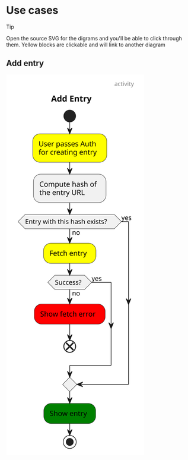 # Use cases

> [!TIP]
>
> Open the source SVG for the digrams and you'll be able to click through them.
> Yellow blocks are clickable and will link to another diagram

## Add entry

![Add entry](./diagrams/dist/add-entry-activity.svg)
